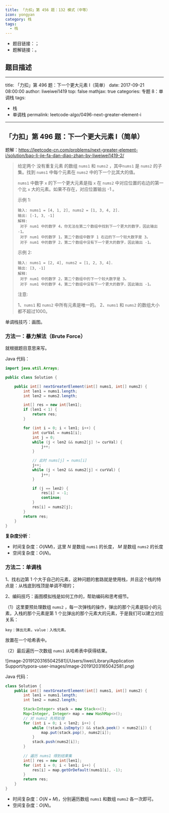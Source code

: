 ```yaml
---
title: 「力扣」第 456 题：132 模式（中等）
icon: yongyan
category: 栈
tags:
  - 栈
---
```


+ 题目链接：[]()；
+ 题解链接：[]()。


## 题目描述

---
title: 「力扣」第 496 题：下一个更大元素 I（简单）
date: 2017-09-21 08:00:00
author: liweiwei1419
top: false
mathjax: true
categories: 专题 8：单调栈
tags:
  - 栈
  - 单调栈
permalink: leetcode-algo/0496-next-greater-element-i
---

## 「力扣」第 496 题：下一个更大元素 I（简单）

题解：https://leetcode-cn.com/problems/next-greater-element-i/solution/bao-li-jie-fa-dan-diao-zhan-by-liweiwei1419-2/

> 给定两个 没有重复元素 的数组 `nums1` 和 `nums2` ，其中`nums1` 是 `nums2` 的子集。找到 `nums1` 中每个元素在 `nums2` 中的下一个比其大的值。
>
> `nums1` 中数字 `x` 的下一个更大元素是指 `x` 在 `nums2` 中对应位置的右边的第一个比 `x` 大的元素。如果不存在，对应位置输出 -1 。
>
> 示例 1:
>
> ```
> 输入: nums1 = [4, 1, 2], nums2 = [1, 3, 4, 2].
> 输出: [-1, 3, -1]
> 解释:
>  对于 num1 中的数字 4，你无法在第二个数组中找到下一个更大的数字，因此输出 -1。
>  对于 num1 中的数字 1，第二个数组中数字 1 右边的下一个较大数字是 3。
>  对于 num1 中的数字 2，第二个数组中没有下一个更大的数字，因此输出 -1。
> ```
>
> 
>
>
> 示例 2:
>
> ```
> 输入: nums1 = [2, 4], nums2 = [1, 2, 3, 4].
> 输出: [3, -1]
> 解释:
>  对于 num1 中的数字 2，第二个数组中的下一个较大数字是 3。
>  对于 num1 中的数字 4，第二个数组中没有下一个更大的数字，因此输出 -1。
> ```
>
> 注意:
>
> 1、`nums1` 和 `nums2` 中所有元素是唯一的。
> 2、`nums1` 和 `nums2`  的数组大小都不超过1000。 

单调栈技巧：画图。

### 方法一：暴力解法（Brute Force）

就根据题目意思来写。

Java 代码：

```java
import java.util.Arrays;

public class Solution {

    public int[] nextGreaterElement(int[] nums1, int[] nums2) {
        int len1 = nums1.length;
        int len2 = nums2.length;

        int[] res = new int[len1];
        if (len1 < 1) {
            return res;
        }

        for (int i = 0; i < len1; i++) {
            int curVal = nums1[i];
            int j = 0;
            while (j < len2 && nums2[j] != curVal) {
                j++;
            }

            // 此时 nums[j] = nums[i]
            j++;
            while (j < len2 && nums2[j] < curVal) {
                j++;
            }

            if (j == len2) {
                res[i] = -1;
                continue;
            }
            res[i] = nums2[j];
        }
        return res;
    }
}
```

**复杂度分析**：

+ 时间复杂度：$O(NM)$，这里 $N$ 是数组 `nums1` 的长度， $M$ 是数组 `nums2` 的长度
+ 空间复杂度：$O(N)$。

### 方法二：单调栈

1、找右边第 1 个大于自己的元素，这种问题的套路就是使用栈，并且这个栈的特点是：从栈底到栈顶是单调不增的；

2、编码技巧：画图模拟栈是如何工作的，帮助编码和思考细节。

（1）这里要预处理数组 `nums2` ，每一次弹栈的操作，弹出的那个元素是较小的元素，入栈的那个元素是第 1 个比弹出的那个元素大的元素，于是我们可以建立对应关系：

```
key：弹出元素，value：入栈元素。
```

放置在一个哈希表中。

（2）最后遍历一次数组 `nums1` 从哈希表中获得结果。

![image-20191203165042581](/Users/liwei/Library/Application Support/typora-user-images/image-20191203165042581.png)

Java 代码：

```java
class Solution {
    public int[] nextGreaterElement(int[] nums1, int[] nums2) {
        int len1 = nums1.length;
        int len2 = nums2.length;

        Stack<Integer> stack = new Stack<>();
        Map<Integer, Integer> map = new HashMap<>();
        // 对 nums2 先预处理
        for (int i = 0; i < len2; i++) {
            while (!stack.isEmpty() && stack.peek() < nums2[i]) {
                map.put(stack.pop(), nums2[i]);
            }
            stack.push(nums2[i]);
        }
        
        // 遍历 nums1 得到结果集
        int[] res = new int[len1];
        for (int i = 0; i < len1; i++) {
            res[i] = map.getOrDefault(nums1[i], -1);
        }
        return res;
    }
}
```

+ 时间复杂度：$O(N + M)$，分别遍历数组 `nums1` 和数组 `nums2` 各一次即可。
+ 空间复杂度：$O(N)$。


